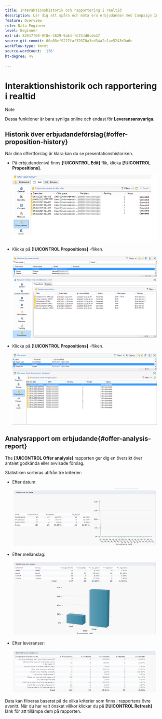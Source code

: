 ```yaml
---
title: Interaktionshistorik och rapportering i realtid
description: Lär dig att spåra och mäta era erbjudanden med Campaign Interaction
feature: Overview
role: Data Engineer
level: Beginner
exl-id: 83947f69-9f8e-4829-9a64-fd734d0cde37
source-git-commit: 00a88cf9217faf32070a3cd34a2c1ae5243d9a6e
workflow-type: tm+mt
source-wordcount: '136'
ht-degree: 4%

---
```


# Interaktionshistorik och rapportering i realtid

>[!NOTE]
>
>Dessa funktioner är bara synliga online och endast för **Leveransansvariga**.

## Historik över erbjudandeförslag{#offer-proposition-history}

När dina offertförslag är klara kan du se presentationshistoriken.

* På erbjudandenivå finns **[!UICONTROL Edit]** flik, klicka **[!UICONTROL Propositions]**.

   ![](assets/offer_followup_006.png)

* Klicka på **[!UICONTROL Propositions]** -fliken.

   ![](assets/offer_followup_002.png)

* Klicka på **[!UICONTROL Propositions]** -fliken.

   ![](assets/offer_space_prop_001_b.png)

## Analysrapport om erbjudande{#offer-analysis-report}

The **[!UICONTROL Offer analysis]** rapporten ger dig en översikt över antalet godkända eller avvisade förslag.

Statistiken sorteras utifrån tre kriterier:

* Efter datum:

   ![](assets/offer_report_perdate.png)

* Efter mellanslag:

   ![](assets/offer_report_perspaces.png)

* Efter leveranser:

   ![](assets/offer_report_perdeliveries.png)

Data kan filtreras baserat på de olika kriterier som finns i rapportens övre avsnitt. När du har valt önskat villkor klickar du på **[!UICONTROL Refresh]** länk för att tillämpa dem på rapporten.
